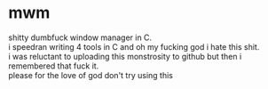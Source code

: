 # mwm
shitty dumbfuck window manager in C.  
i speedran writing 4 tools in C and oh my fucking god i hate this shit.  
i was reluctant to uploading this monstrosity to github but then i remembered that fuck it.  
please for the love of god don't try using this
